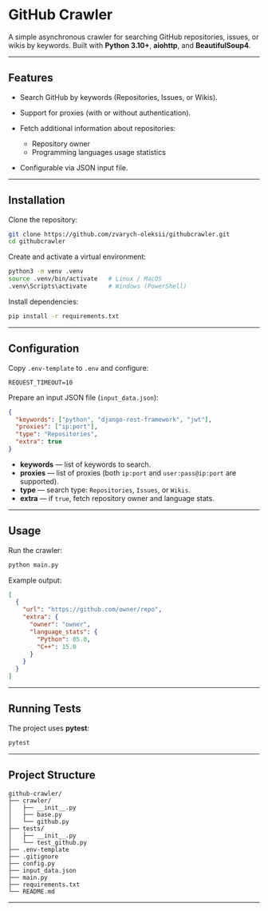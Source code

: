 # GitHub Crawler

A simple asynchronous crawler for searching GitHub repositories, issues, or wikis by keywords.
Built with **Python 3.10+**, **aiohttp**, and **BeautifulSoup4**.

---

## Features

* Search GitHub by keywords (Repositories, Issues, or Wikis).
* Support for proxies (with or without authentication).
* Fetch additional information about repositories:

  * Repository owner
  * Programming languages usage statistics
* Configurable via JSON input file.

---

## Installation

Clone the repository:

```bash
git clone https://github.com/zvarych-oleksii/githubcrawler.git
cd githubcrawler
```

Create and activate a virtual environment:

```bash
python3 -m venv .venv
source .venv/bin/activate   # Linux / MacOS
.venv\Scripts\activate      # Windows (PowerShell)
```

Install dependencies:

```bash
pip install -r requirements.txt
```

---

## Configuration

Copy `.env-template` to `.env` and configure:

```env
REQUEST_TIMEOUT=10
```

Prepare an input JSON file (`input_data.json`):

```json
{
  "keywords": ["python", "django-rest-framework", "jwt"],
  "proxies": ["ip:port"],
  "type": "Repositories",
  "extra": true
}
```

* **keywords** — list of keywords to search.
* **proxies** — list of proxies (both `ip:port` and `user:pass@ip:port` are supported).
* **type** — search type: `Repositories`, `Issues`, or `Wikis`.
* **extra** — if `true`, fetch repository owner and language stats.

---

## Usage

Run the crawler:

```bash
python main.py
```

Example output:

```json
[
  {
    "url": "https://github.com/owner/repo",
    "extra": {
      "owner": "owner",
      "language_stats": {
        "Python": 85.0,
        "C++": 15.0
      }
    }
  }
]
```

---

## Running Tests

The project uses **pytest**:

```bash
pytest
```

---

## Project Structure

```
github-crawler/
├── crawler/
│   ├── __init__.py
│   ├── base.py
│   └── github.py
├── tests/
│   ├── __init__.py
│   └── test_github.py
├── .env-template
├── .gitignore
├── config.py
├── input_data.json
├── main.py
├── requirements.txt
└── README.md
```

---

